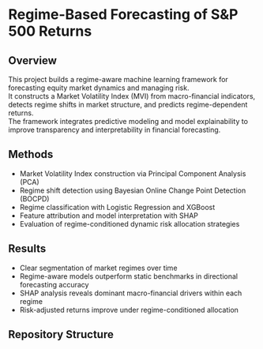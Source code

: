 # Regime-Based Forecasting of S&P 500 Returns

## Overview
This project builds a regime-aware machine learning framework for forecasting equity market dynamics and managing risk.  
It constructs a Market Volatility Index (MVI) from macro-financial indicators, detects regime shifts in market structure, and predicts regime-dependent returns.  
The framework integrates predictive modeling and model explainability to improve transparency and interpretability in financial forecasting.

## Methods
- Market Volatility Index construction via Principal Component Analysis (PCA)
- Regime shift detection using Bayesian Online Change Point Detection (BOCPD)
- Regime classification with Logistic Regression and XGBoost
- Feature attribution and model interpretation with SHAP
- Evaluation of regime-conditioned dynamic risk allocation strategies

## Results
- Clear segmentation of market regimes over time  
- Regime-aware models outperform static benchmarks in directional forecasting accuracy  
- SHAP analysis reveals dominant macro-financial drivers within each regime  
- Risk-adjusted returns improve under regime-conditioned allocation

## Repository Structure

